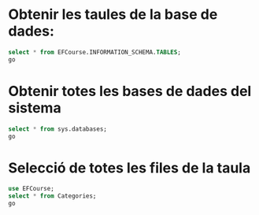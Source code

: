 # Obtenir les taules de la base de dades:
```sql
select * from EFCourse.INFORMATION_SCHEMA.TABLES;
go
```

# Obtenir totes les bases de dades del sistema
```sql
select * from sys.databases;
go
```

# Selecció de totes les files de la taula
```sql
use EFCourse;
select * from Categories;
go
```